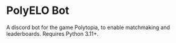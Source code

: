 # PolyELO Bot
A discord bot for the game Polytopia, to enable matchmaking and leaderboards.
Requires Python 3.11+.
